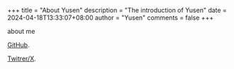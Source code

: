+++
title = "About Yusen"
description = "The introduction of Yusen"
date = 2024-04-18T13:33:07+08:00
author = "Yusen"
comments = false
+++

about me

[GitHub](https://github.com/iveteran).

[Twitrer/X](https://x.com/iveteran).
